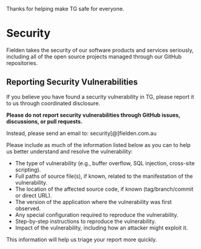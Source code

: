 Thanks for helping make TG safe for everyone.

# Security

Fielden takes the security of our software products and services seriously, including all of the open source projects managed through our GitHub repositories.

## Reporting Security Vulnerabilities

If you believe you have found a security vulnerability in TG, please report it to us through coordinated disclosure.

**Please do not report security vulnerabilities through GitHub issues, discussions, or pull requests.**

Instead, please send an email to: security[@]fielden.com.au

Please include as much of the information listed below as you can to help us better understand and resolve the vulnerability:

- The type of vulnerability (e.g., buffer overflow, SQL injection, cross-site scripting).
- Full paths of source file(s), if known, related to the manifestation of the vulnerability.
- The location of the affected source code, if known (tag/branch/commit or direct URL).
- The version of the application where the vulnerability was first observed.
- Any special configuration required to reproduce the vulnerability.
- Step-by-step instructions to reproduce the vulnerability.
- Impact of the vulnerability, including how an attacker might exploit it.

This information will help us triage your report more quickly.

